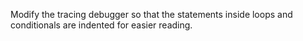 Modify the tracing debugger so that
the statements inside loops and conditionals are indented for easier reading.
